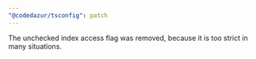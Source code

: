 ```yaml
---
"@codedazur/tsconfig": patch
---
```


The unchecked index access flag was removed, because it is too strict in many situations.
